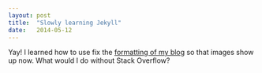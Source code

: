 ```yaml
---
layout: post
title:  "Slowly learning Jekyll"
date:   2014-05-12
---
```


Yay! I learned how to use fix the [formatting of my blog][format] 
so that images show up now. What would I do without Stack Overflow?

[format]: http://stackoverflow.com/questions/19761764/jekyll-deployment-on-github-pages-doesnt-format-correctly-and-links-broken

